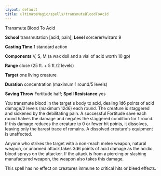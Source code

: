 ```yaml
---
layout: default
title: ultimateMagic/spells/transmuteBloodToAcid
---
```

Transmute Blood To Acid

**School** transmutation [acid, pain]; **Level** sorcerer/wizard 9

**Casting Time** 1 standard action

**Components** V, S, M (a wax doll and a vial of acid worth 10 gp)

**Range** close (25 ft. + 5 ft./2 levels)

**Target** one living creature

**Duration** concentration (maximum 1 round/5 levels)

**Saving Throw** Fortitude half; **Spell Resistance** yes

You transmute blood in the target's body to acid, dealing 1d6 points of acid damage/2 levels (maximum 12d6) each round. The creature is staggered and sickened by the debilitating pain. A successful Fortitude save each round halves the damage and negates the staggered condition for 1 round. If this damage reduces the creature to 0 or fewer hit points, it dissolves, leaving only the barest trace of remains. A dissolved creature's equipment is unaffected.

Anyone who strikes the target with a non-reach melee weapon, natural weapon, or unarmed attack takes 3d6 points of acid damage as the acidic blood sprays on the attacker. If the attack is from a piercing or slashing manufactured weapon, the weapon also takes this damage.

This spell has no effect on creatures immune to critical hits or bleed effects.

